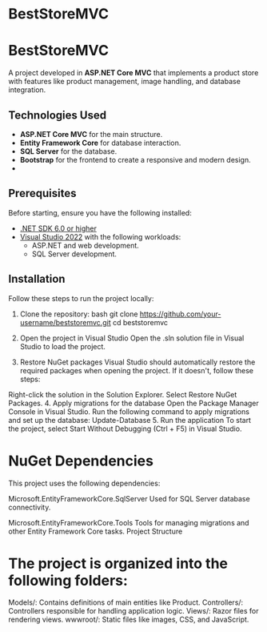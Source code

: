# BestStoreMVC



# BestStoreMVC

A project developed in **ASP.NET Core MVC** that implements a product store with features like product management, image handling, and database integration.

## Technologies Used

- **ASP.NET Core MVC** for the main structure.
- **Entity Framework Core** for database interaction.
- **SQL Server** for the database.
- **Bootstrap** for the frontend to create a responsive and modern design.
- 
## Prerequisites

Before starting, ensure you have the following installed:

- [.NET SDK 6.0 or higher](https://dotnet.microsoft.com/download)
- [Visual Studio 2022](https://visualstudio.microsoft.com/) with the following workloads:
  - ASP.NET and web development.
  - SQL Server development.

## Installation

Follow these steps to run the project locally:

1. Clone the repository:
     bash
   git clone https://github.com/your-username/beststoremvc.git
   cd beststoremvc

 2. Open the project in Visual Studio
Open the .sln solution file in Visual Studio to load the project.

3. Restore NuGet packages
Visual Studio should automatically restore the required packages when opening the project. If it doesn't, follow these steps:

Right-click the solution in the Solution Explorer.
Select Restore NuGet Packages.
4. Apply migrations for the database
Open the Package Manager Console in Visual Studio.
Run the following command to apply migrations and set up the database:
    Update-Database
5. Run the application
To start the project, select Start Without Debugging (Ctrl + F5) in Visual Studio.

# NuGet Dependencies
This project uses the following dependencies:

Microsoft.EntityFrameworkCore.SqlServer
Used for SQL Server database connectivity.

Microsoft.EntityFrameworkCore.Tools
Tools for managing migrations and other Entity Framework Core tasks.
Project Structure

# The project is organized into the following folders:

Models/: Contains definitions of main entities like Product.
Controllers/: Controllers responsible for handling application logic.
Views/: Razor files for rendering views.
wwwroot/: Static files like images, CSS, and JavaScript.
